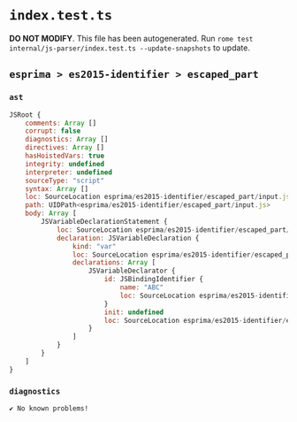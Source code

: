 # `index.test.ts`

**DO NOT MODIFY**. This file has been autogenerated. Run `rome test internal/js-parser/index.test.ts --update-snapshots` to update.

## `esprima > es2015-identifier > escaped_part`

### `ast`

```javascript
JSRoot {
	comments: Array []
	corrupt: false
	diagnostics: Array []
	directives: Array []
	hasHoistedVars: true
	integrity: undefined
	interpreter: undefined
	sourceType: "script"
	syntax: Array []
	loc: SourceLocation esprima/es2015-identifier/escaped_part/input.js 1:0-2:0
	path: UIDPath<esprima/es2015-identifier/escaped_part/input.js>
	body: Array [
		JSVariableDeclarationStatement {
			loc: SourceLocation esprima/es2015-identifier/escaped_part/input.js 1:0-1:13
			declaration: JSVariableDeclaration {
				kind: "var"
				loc: SourceLocation esprima/es2015-identifier/escaped_part/input.js 1:0-1:13
				declarations: Array [
					JSVariableDeclarator {
						id: JSBindingIdentifier {
							name: "ABC"
							loc: SourceLocation esprima/es2015-identifier/escaped_part/input.js 1:4-1:12 (ABC)
						}
						init: undefined
						loc: SourceLocation esprima/es2015-identifier/escaped_part/input.js 1:4-1:12
					}
				]
			}
		}
	]
}
```

### `diagnostics`

```
✔ No known problems!

```
